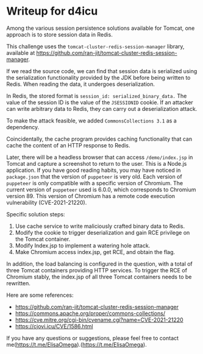 # Writeup for d4icu

Among the various session persistence solutions available for Tomcat, one approach is to store session data in Redis.

This challenge uses the `tomcat-cluster-redis-session-manager` library, available at https://github.com/ran-jit/tomcat-cluster-redis-session-manager.

If we read the source code, we can find that session data is serialized using the serialization functionality provided by the JDK before being written to Redis. When reading the data, it undergoes deserialization.

In Redis, the stored format is `session_id: serialized_binary_data.`
The value of the session ID is the value of the `JSESSIONID` cookie.
If an attacker can write arbitrary data to Redis, they can carry out a deserialization attack.

To make the attack feasible, we added `CommonsCollections 3.1` as a dependency.

Coincidentally, the cache program provides caching functionality that can cache the content of an HTTP response to Redis.

Later, there will be a headless browser that can access `/demo/index.jsp` in Tomcat and capture a screenshot to return to the user.
This is a Node.js application. If you have good reading habits, you may have noticed in `package.json` that the version of `puppeteer` is very old. Each version of `puppeteer` is only compatible with a specific version of Chromium. The current version of `puppeteer` used is 6.0.0, which corresponds to Chromium version 89.
This version of Chromium has a remote code execution vulnerability (CVE-2021-21220).

Specific solution steps:

1. Use cache service to write maliciously crafted binary data to Redis.
2. Modify the cookie to trigger deserialization and gain RCE privilege on the Tomcat container.
3. Modify Index.jsp to implement a watering hole attack.
4. Make Chromium access index.jsp, get RCE, and obtain the flag.

In addition, the load balancing is configured in the question, with a total of three Tomcat containers providing HTTP services. To trigger the RCE of Chromium stably, the index.jsp of all three Tomcat containers needs to be rewritten.

Here are some references:

- https://github.com/ran-jit/tomcat-cluster-redis-session-manager
- https://commons.apache.org/proper/commons-collections/
- https://cve.mitre.org/cgi-bin/cvename.cgi?name=CVE-2021-21220
- https://cjovi.icu/CVE/1586.html


If you have any questions or suggestions, please feel free to contact me(https://t.me/ElisaOmega).(https://t.me/ElisaOmega).
